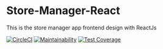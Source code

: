 # Store-Manager-React
This is the store manager app frontend design with ReactJs

[![CircleCI](https://circleci.com/gh/tomuhenry/Store-Manager-React.svg?style=svg)](https://circleci.com/gh/tomuhenry/Store-Manager-React)
[![Maintainability](https://api.codeclimate.com/v1/badges/3d7d092a736d1e116fb4/maintainability)](https://codeclimate.com/github/tomuhenry/Store-Manager-React/maintainability)
[![Test Coverage](https://api.codeclimate.com/v1/badges/3d7d092a736d1e116fb4/test_coverage)](https://codeclimate.com/github/tomuhenry/Store-Manager-React/test_coverage)